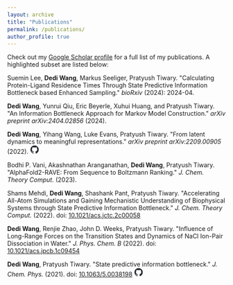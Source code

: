 ```yaml
---
layout: archive
title: "Publications"
permalink: /publications/
author_profile: true
---
```


Check out my [Google Scholar profile](https://scholar.google.com/citations?user=kh2hYhcAAAAJ&hl) for a full list of my publications. A highlighted subset are listed below:

Suemin Lee, **Dedi Wang**, Markus Seeliger, Pratyush Tiwary. "Calculating Protein-Ligand Residence Times Through State Predictive Information Bottleneck based Enhanced Sampling." _bioRxiv_ (2024): 2024-04.

**Dedi Wang**, Yunrui Qiu, Eric Beyerle, Xuhui Huang, and Pratyush Tiwary. "An Information Bottleneck Approach for Markov Model Construction." _arXiv preprint arXiv:2404.02856_ (2024).

**Dedi Wang**, Yihang Wang, Luke Evans, Pratyush Tiwary. "From latent dynamics to meaningful representations." _arXiv preprint arXiv:2209.00905_ (2022). [<img src="/images/github-mark.png" width="20" height="20">](https://github.com/tiwarylab/DynamicsAE)

Bodhi P. Vani, Akashnathan Aranganathan, **Dedi Wang**, Pratyush Tiwary. "AlphaFold2-RAVE: From Sequence to Boltzmann Ranking." _J. Chem. Theory Comput._ (2023).

Shams Mehdi, **Dedi Wang**, Shashank Pant, Pratyush Tiwary. "Accelerating All-Atom Simulations and Gaining Mechanistic Understanding of Biophysical Systems through State Predictive Information Bottleneck." _J. Chem. Theory Comput._ (2022). doi: [10.1021/acs.jctc.2c00058](https://doi.org/10.1021/acs.jctc.2c00058)

**Dedi Wang**, Renjie Zhao, John D. Weeks, Pratyush Tiwary. "Influence of Long-Range Forces on the Transition States and Dynamics of NaCl Ion-Pair Dissociation in Water." _J. Phys. Chem. B_ (2022). doi: [10.1021/acs.jpcb.1c09454](https://doi.org/10.1021/acs.jpcb.1c09454)

**Dedi Wang**, Pratyush Tiwary. "State predictive information bottleneck." _J. Chem. Phys._ (2021). doi: [10.1063/5.0038198](https://doi.org/10.1063/5.0038198) [<img src="/images/github-mark.png" width="20" height="20">](https://github.com/tiwarylab/State-Predictive-Information-Bottleneck)

